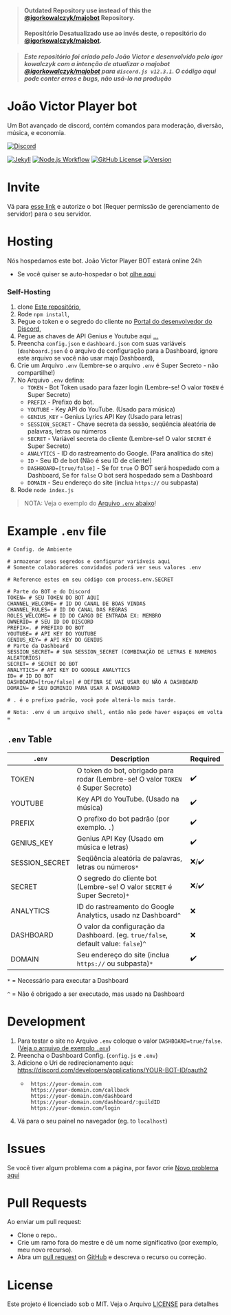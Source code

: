 > #### **Outdated Repository use instead of this the [@igorkowalczyk/majobot](https://github.com/igorkowalczyk/majobot) Repository.**
> #### **Repositório Desatualizado use ao invés deste, o repositório do [@igorkowalczyk/majobot](https://github.com/igorkowalczyk/majobot).**

> #### *Este repositório foi criado pelo João Victor e desenvolvido pelo igor kowalczyk com a intenção de atualizar o majobot [@igorkowalczyk/majobot](https://github.com/igorkowalczyk/majobot) para `discord.js v12.3.1`. O código aqui pode conter erros e bugs, não usá-lo na produção*

# João Victor Player bot

Um Bot avançado de discord, contém comandos para moderação, diversão, música, e economia.

[![Discord](https://discord.com/api/guilds/731629737343975494/widget.png?style=banner2)](https://invite.gg/joao_victor_player)

[![Jekyll](https://github.com/IgorKowalczyk/majobot/workflows/Jekyll/badge.svg)](https://igorkowalczyk.github.io/majobot)
[![Node.js Workflow](https://github.com/igorkowalczyk/majobot/workflows/Node.js%20Workflow/badge.svg)](https://igorkowalczyk.github.io/majobot)
[![GitHub License](https://img.shields.io/github/license/joao-victor-liporini/joao-victor-player-bot?color=%2334D058&logo=github&logoColor=959DA5&labelColor=24292E)](https://github.com/Joao-Victor-Liporini/Joao-Victor-Player-BOT)
[![Version](https://img.shields.io/github/package-json/v/joao-victor-liporini/joao-victor-player-bot?color=%2334D058&logo=github&logoColor=959DA5&labelColor=24292E)](https://github.com/Joao-Victor-Liporini/Joao-Victor-Player-BOT/releases)

# Invite

Vá para [esse link](https://igorkowalczyk.github.io/majobot/authorize) e autorize o bot (Requer permissão de gerenciamento de servidor) para o seu servidor.

# Hosting

Nós hospedamos este bot. João Victor Player BOT estará online 24h
- Se você quiser se auto-hospedar o bot [olhe aqui](#self-hosting)

### Self-Hosting

1. clone [Este repositório](https://github.com/Joao-Victor-Liporini/Joao-Victor-Player-BOT),
2. Rode `npm install`,
3. Pegue o token e o segredo do cliente no [Portal do desenvolvedor do Discord](https://discord.com/developers/applications),
4. Pegue as chaves de API Genius e Youtube aqui [...](...)
5. Preencha `config.json` e `dashboard.json` com suas variáveis (`dashboard.json` é o arquivo de configuração para a Dashboard, ignore este arquivo se você não usar majo Dashboard),
6. Crie um Arquivo  `.env` (Lembre-se o arquivo `.env` é Super Secreto - não compartilhe!)
7. No Arquivo `.env` defina:
    * `TOKEN` - Bot Token usado para fazer login (Lembre-se! O valor `TOKEN` é Super Secreto)
    * `PREFIX` - Prefixo do bot.
    * `YOUTUBE` - Key API do YouTube. (Usado para música)
    * `GENIUS_KEY` - Genius Lyrics API Key (Usado para letras) 
    * `SESSION_SECRET` - Chave secreta da sessão, seqüência aleatória de palavras, letras ou números
    * `SECRET` - Variável secreta do cliente (Lembre-se! O valor `SECRET` é Super Secreto)
    * `ANALYTICS` - ID do rastreamento do Google. (Para analítica do site)
    * `ID` - Seu ID de bot (Não é seu ID de cliente!)
    * `DASHBOARD=[true/false]` - Se for `true` O BOT será hospedado com a Dashboard, Se for `false` O bot será hospedado sem a Dashboard
    * `DOMAIN` - Seu endereço do site (inclua `https://` ou subpasta)
9. Rode `node index.js`
> NOTA: Veja o exemplo do [Arquivo `.env`  abaixo](#example-env-file)!

<!--### Heroku Hosting
<!--Deploy the app to [Heroku](https://heroku.com)

<!--[![Deploy to heroku](https://www.herokucdn.com/deploy/button.png)](https://heroku.com/deploy?template=https://github.com/igorkowalczyk/majobot/tree/master)-->
<!--[![Deploy to heroku](https://www.herokucdn.com/deploy/button.png)](https://heroku.com/deploy?template=https://github.com/aurolia-css/majo-rebuild/tree/master)-->

# Example `.env` file

```
# Config. de Ambiente

# armazenar seus segredos e configurar variáveis aqui
# Somente colaboradores convidados poderá ver seus valores .env

# Reference estes em seu código com process.env.SECRET

# Parte do BOT e do Discord
TOKEN= # SEU TOKEN DO BOT AQUI
CHANNEL_WELCOME= # ID DO CANAL DE BOAS VINDAS
CHANNEL_RULES= # ID DO CANAL DAS REGRAS
ROLES_WELCOME= # ID DO CARGO DE ENTRADA EX: MEMBRO
OWNERID= # SEU ID DO DISCORD
PREFIX=. # PREFIXO DO BOT
YOUTUBE= # API KEY DO YOUTUBE
GENIUS_KEY= # API KEY DO GENIUS
# Parte da Dashboard
SESSION_SECRET= # SUA SESSION_SECRET (COMBINAÇÃO DE LETRAS E NUMEROS ALEATORIOS)
SECRET= # SECRET DO BOT
ANALYTICS= # API KEY DO GOOGLE ANALYTICS
ID= # ID DO BOT
DASHBOARD=[true/false] # DEFINA SE VAI USAR OU NÃO A DASHBOARD
DOMAIN= # SEU DOMINIO PARA USAR A DASHBOARD

# . é o prefixo padrão, você pode alterá-lo mais tarde.

# Nota: .env é um arquivo shell, então não pode haver espaços em volta =

```

## `.env` Table
| `.env` | Description | Required |
|---|---|---|
| TOKEN | O token do bot, obrigado para rodar (Lembre-se! O valor `TOKEN` é Super Secreto) | :heavy_check_mark: |
| YOUTUBE | Key API do YouTube. (Usado na música) | :heavy_check_mark: |
| PREFIX | O prefixo do bot padrão (por exemplo. `.`) | :heavy_check_mark: |
| GENIUS_KEY | Genius API Key (Usado em música e letras) | :heavy_check_mark: |
| SESSION_SECRET | Seqüência aleatória de palavras, letras ou números`*` | :x:/:heavy_check_mark: |
| SECRET | O segredo do cliente bot (Lembre-se! O valor `SECRET` é Super Secreto)`*` | :x:/:heavy_check_mark: |
| ANALYTICS | ID do rastreamento do Google Analytics, usado nz Dashboard`^` | :x: |
| DASHBOARD | O valor da configuração da Dashboard. (eg. `true/false`, default value: `false`)`^` | :x: |
| DOMAIN | Seu endereço do site (inclua `https://` ou subpasta)`*` | :heavy_check_mark: |

`*` = Necessário para executar a Dashboard

`^` = Não é obrigado a ser executado, mas usado na Dashboard

# Development

1. Para testar o site no Arquivo `.env` coloque o valor `DASHBOARD=true/false`. ([Veja o arquivo de exemplo `.env`](#example-env-file))
2. Preencha o Dashboard Config. (`config.js` e `.env`)
3. Adicione o Uri de redirecionamento aqui: https://discord.com/developers/applications/YOUR-BOT-ID/oauth2
    * ```
       https://your-domain.com
       https://your-domain.com/callback
       https://your-domain.com/dashboard
       https://your-domain.com/dashboard/:guildID
       https://your-domain.com/login
      ```
4. Vá para o seu painel no navegador (eg. to `localhost`)

# Issues
Se você tiver algum problema com a página, por favor crie [Novo problema aqui](https://github.com/igorkowalczyk/majobot/issues)

# Pull Requests
Ao enviar um pull request:
- Clone o repo..
- Crie um ramo fora do mestre e dê um nome significativo (por exemplo, meu novo recurso).
- Abra um [pull request](https://github.com/igorkowalczyk/majobot/pulls) on [GitHub](https://github.com) e descreva o recurso ou correção.

# License
Este projeto é licenciado sob o MIT. Veja o Arquivo [LICENSE](https://github.com/Joao-Victor-Liporini/Joao-Victor-Player-BOT/blob/João-Victor-Player-BOT/license.md) para detalhes
